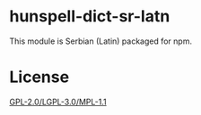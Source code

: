 # hunspell-dict-sr-latn

This module is Serbian (Latin) packaged for npm.

# License

[GPL-2.0/LGPL-3.0/MPL-1.1](https://github.com/kwonoj/hunspell-dict/blob/master/packages/sr-latn/LICENSE)